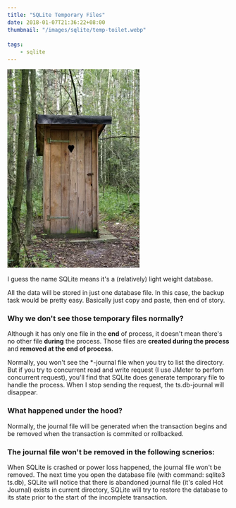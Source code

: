 ```yaml
---
title: "SQLite Temporary Files"
date: 2018-01-07T21:36:22+08:00
thumbnail: "/images/sqlite/temp-toilet.webp"

tags:
    - sqlite
---
```


![](/images/sqlite/temp-toilet.webp)

I guess the name SQLite means it's a (relatively) light weight database.


All the data will be stored in just one database file. In this case, the backup task would be pretty easy. Basically just copy and paste, then end of story.

### Why we don't see those temporary files normally?

Although it has only one file in the **end** of process, it doesn't mean there's no other file **during** the process.
Those files are **created during the process** and **removed at the end of process**.

Normally, you won't see the *-journal file when you try to list the directory. But if you try to concurrent read and write request (I use JMeter to perfom concurrent request), you'll find that SQLite does generate temporary file to handle the process. When I stop sending the request, the ts.db-journal will disappear. 

### What happened under the hood?

Normally, the journal file will be generated when the transaction begins and be removed when the transaction is commited or rollbacked.

### The journal file won't be removed in the following scnerios:

When SQLite is crashed or power loss happened, the journal file won't be removed. The next time you open the database file (with command: sqlite3 ts.db), SQLite will notice that there is abandoned journal file (it's caled Hot Journal) exists in current directory, SQLite will try to restore the database to its state prior to the start of the incomplete transaction.
